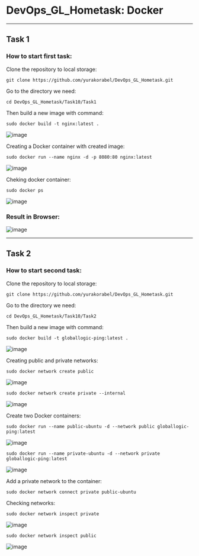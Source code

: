 # DevOps_GL_Hometask: Docker

<hr>

## Task 1

### How to start first task:

Clone the repository to local storage:
``` 
git clone https://github.com/yurakorabel/DevOps_GL_Hometask.git
```

Go to the directory we need:
```
cd DevOps_GL_Hometask/Task10/Task1
```

Then build a new image with command:
```
sudo docker build -t nginx:latest .
```

![image](https://user-images.githubusercontent.com/55669434/214866371-c2b229a5-c629-4d63-a6dd-79a8ca3a671a.png)


Creating a Docker container with created image:
```
sudo docker run --name nginx -d -p 8080:80 nginx:latest
```

![image](https://user-images.githubusercontent.com/55669434/214866505-f53473f1-5cba-45e1-9748-cba2ef931266.png)


Cheking docker container:
```
sudo docker ps
```

![image](https://user-images.githubusercontent.com/55669434/214866637-28569f13-5c9f-4600-8601-f6700cd006ee.png)

### Result in Browser:

![image](https://user-images.githubusercontent.com/55669434/214867010-a0efdcf6-8d67-407d-8a1a-fd4549ea43d7.png)

<hr>

## Task 2

### How to start second task:

Clone the repository to local storage:
``` 
git clone https://github.com/yurakorabel/DevOps_GL_Hometask.git
```

Go to the directory we need:
```
cd DevOps_GL_Hometask/Task10/Task2
```

Then build a new image with command:
```
sudo docker build -t globallogic-ping:latest .
```
![image](https://user-images.githubusercontent.com/55669434/214877291-72c21f14-f2d5-411a-9eca-9a813f524511.png)

Creating public and private networks:
```
sudo docker network create public
```
![image](https://user-images.githubusercontent.com/55669434/214877769-1ee02c1e-36a1-46c4-a188-a2dc866a95f5.png)

```
sudo docker network create private --internal
```
![image](https://user-images.githubusercontent.com/55669434/214877889-fe78c23c-9833-4992-8767-48203993f64d.png)


Create two Docker containers:
```
sudo docker run --name public-ubuntu -d --network public globallogic-ping:latest
```
![image](https://user-images.githubusercontent.com/55669434/214878285-4ba38b21-6730-4ec3-a479-bc15e81ae66d.png)

```
sudo docker run --name private-ubuntu -d --network private globallogic-ping:latest
```
![image](https://user-images.githubusercontent.com/55669434/214878389-e01aae7c-1cf7-4b33-a051-34c6ebcc55ab.png)


Add a private network to the container:
```
sudo docker network connect private public-ubuntu
```

Checking networks:
```
sudo docker network inspect private
```
![image](https://user-images.githubusercontent.com/55669434/214878562-ef07936a-1c64-4c8a-baab-0c20b4757231.png)

```
sudo docker network inspect public
```
![image](https://user-images.githubusercontent.com/55669434/214878707-8a276909-757c-481e-9727-2f23bc5f4eac.png)




